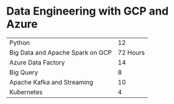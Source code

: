 # Data Engineering with GCP and Azure

|                                  |          |
| -------------------------------- | -------- |
| Python                           | 12       |
| Big Data and Apache Spark on GCP | 72 Hours |
| Azure Data Factory               | 14       |
| Big Query                        | 8        |
| Apache Kafka and Streaming       | 10       |
| Kubernetes                       | 4        |

